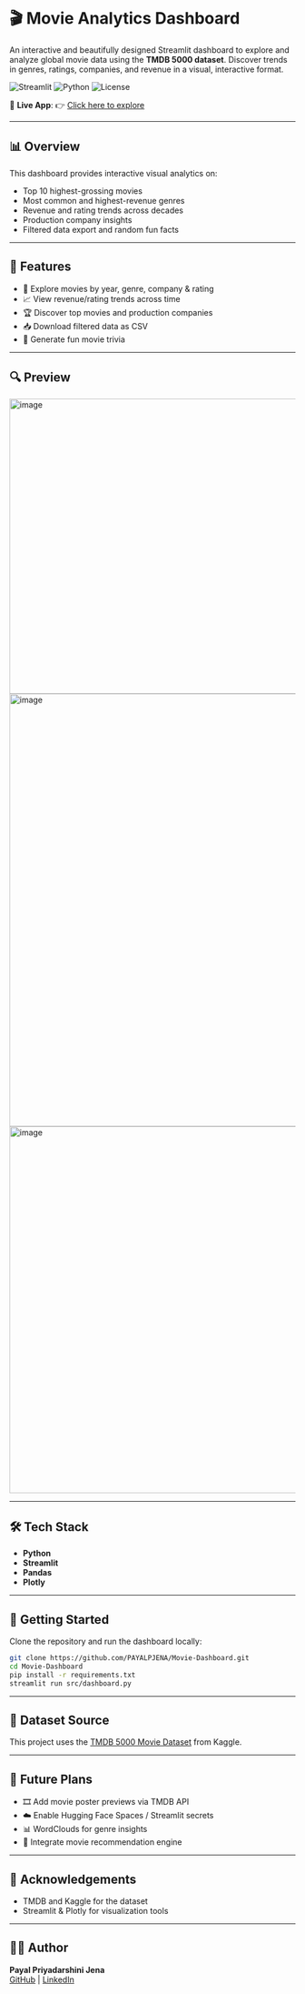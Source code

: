 
# 🎬 Movie Analytics Dashboard

An interactive and beautifully designed Streamlit dashboard to explore and analyze global movie data using the **TMDB 5000 dataset**. Discover trends in genres, ratings, companies, and revenue in a visual, interactive format.

![Streamlit](https://img.shields.io/badge/Built%20with-Streamlit-red?logo=streamlit)
![Python](https://img.shields.io/badge/Python-Data--powered-blue?logo=python)
![License](https://img.shields.io/badge/License-MIT-green)

📍 **Live App**: 👉 [Click here to explore](https://movie-dashboard-ljys2dkniyaef7eeweexxf.streamlit.app/)

---

## 📊 Overview

This dashboard provides interactive visual analytics on:
- Top 10 highest-grossing movies
- Most common and highest-revenue genres
- Revenue and rating trends across decades
- Production company insights
- Filtered data export and random fun facts

---

## 🎯 Features

- 🎥 Explore movies by year, genre, company & rating
- 📈 View revenue/rating trends across time
- 🏆 Discover top movies and production companies
- 📥 Download filtered data as CSV
- 🎲 Generate fun movie trivia

---
## 🔍 Preview
<img width="1386" height="519" alt="image" src="https://github.com/user-attachments/assets/851da232-7c7f-41bd-87b6-61050355f816" />
<img width="1642" height="761" alt="image" src="https://github.com/user-attachments/assets/02d4bb0c-c486-4748-a38d-ef90b2d2d6cc" />
<img width="1663" height="645" alt="image" src="https://github.com/user-attachments/assets/9b7ea538-0e69-4b25-bc55-a4dc64a8ca0d" />

---

## 🛠️ Tech Stack

- **Python**
- **Streamlit**
- **Pandas**
- **Plotly**

---

## 🚀 Getting Started

Clone the repository and run the dashboard locally:

```bash
git clone https://github.com/PAYALPJENA/Movie-Dashboard.git
cd Movie-Dashboard
pip install -r requirements.txt
streamlit run src/dashboard.py
```

---

## 📂 Dataset Source

This project uses the [TMDB 5000 Movie Dataset](https://www.kaggle.com/datasets/tmdb/tmdb-movie-metadata) from Kaggle.

---

## 🌟 Future Plans

- 🎞️ Add movie poster previews via TMDB API
- ☁️ Enable Hugging Face Spaces / Streamlit secrets
- 📊 WordClouds for genre insights
- 🧠 Integrate movie recommendation engine

---

## 🙏 Acknowledgements

- TMDB and Kaggle for the dataset
- Streamlit & Plotly for visualization tools

---

## 👩‍💻 Author

**Payal Priyadarshini Jena**  
[GitHub](https://github.com/PAYALPJENA) | [LinkedIn](https://www.linkedin.com/in/payal-priyadarshini-jena/)



